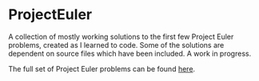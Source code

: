# ProjectEuler
A collection of mostly working solutions to the first few Project Euler problems, created as I learned to code. Some of the solutions are dependent on source files which have been included. A work in progress.

The full set of Project Euler problems can be found [here](https://projecteuler.net/archives).
